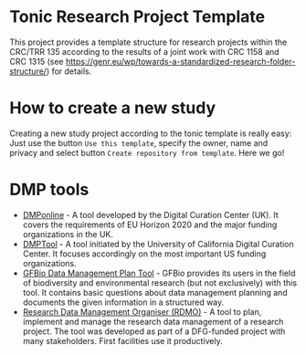 # Tonic Research Project Template

This project provides a template structure for research projects within the CRC/TRR 135 according to the results of a joint work with CRC 1158 and CRC 1315 (see https://genr.eu/wp/towards-a-standardized-research-folder-structure/) for details.

# How to create a new study

Creating a new study project according to the tonic template is really easy: Just use the button `Use this template`, specify the owner, name and privacy and select button `Create repository from template`. Here we go!

# DMP tools
*  [DMPonline](https://dmponline.dcc.ac.uk/) - A tool developed by the Digital Curation Center (UK). It covers the requirements of EU Horizon 2020 and the major funding organizations in the UK.
*  [DMPTool](http://dmptool.org/) - A tool initiated by the University of California Digital Curation Center. It focuses accordingly on the most important US funding organizations.
*  [GFBio Data Management Plan Tool](https://www.gfbio.org/plan) - GFBio provides its users in the field of biodiversity and environmental research (but not exclusively) with this tool. It contains basic questions about data management planning and documents the given information in a structured way.
*  [Research Data Management Organiser (RDMO)](https://rdmorganiser.github.io/) - A tool to plan, implement and manage the research data management of a research project. The tool was developed as part of a DFG-funded project with many stakeholders. First facilities use it productively.